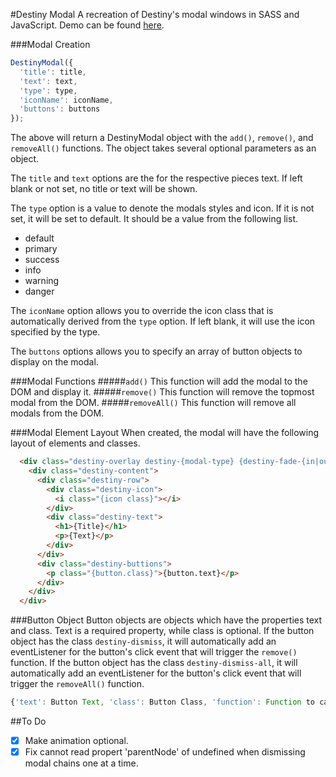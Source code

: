 #Destiny Modal
A recreation of Destiny's modal windows in SASS and JavaScript. Demo can be found [here](http://maael.github.io/DestinyModal/).

###Modal Creation
```JavaScript
DestinyModal({
  'title': title,
  'text': text,
  'type': type,
  'iconName': iconName,
  'buttons': buttons
});
```
The above will return a DestinyModal object with the ```add()```, ```remove()```, and ```removeAll()``` functions. The object takes several optional parameters as an object. 

The ```title``` and ```text``` options are the for the respective pieces text. If left blank or not set, no title or text will be shown.

The ```type``` option is a value to denote the modals styles and icon. If it is not set, it will be set to default. It should be a value from the following list.
- default
- primary
- success
- info
- warning
- danger

The ```iconName``` option allows you to override the icon class that is automatically derived from the ```type``` option. If left blank, it will use the icon specified by the type.

The ```buttons``` options allows you to specify an array of button objects to display on the modal.

###Modal Functions
#####```add()```
This function will add the modal to the DOM and display it.
#####```remove()```
This function will remove the topmost modal from the DOM.
#####```removeAll()```
This function will remove all modals from the DOM.

###Modal Element Layout
When created, the modal will have the following layout of elements and classes.
```HTML
  <div class="destiny-overlay destiny-{modal-type} {destiny-fade-{in|out}}">
    <div class="destiny-content">
      <div class="destiny-row">
        <div class="destiny-icon">
          <i class="{icon class}"></i>
        </div>
        <div class="destiny-text">
          <h1>{Title}</h1>
          <p>{Text}</p>
        </div>
      </div>
      <div class="destiny-buttions">
        <p class="{button.class}">{button.text}</p>
      </div>
    </div>
  </div>
```

###Button Object
Button objects are objects which have the properties text and class. Text is a required property, while class is optional. If the button object has the class ```destiny-dismiss```, it will automatically add an eventListener for the button's click event that will trigger the ```remove()``` function. If the button object has the class ```destiny-dismiss-all```, it will automatically add an eventListener for the button's click event that will trigger the ```removeAll()``` function.

```JavaScript
{'text': Button Text, 'class': Button Class, 'function': Function to call on click}
```

##To Do
- [x] Make animation optional.
- [x] Fix cannot read propert 'parentNode' of undefined when dismissing modal chains one at a time.
